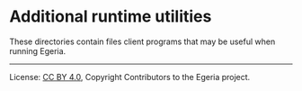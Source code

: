<!-- SPDX-License-Identifier: CC-BY-4.0 -->
<!-- Copyright Contributors to the Egeria project. -->

# Additional runtime utilities

These directories contain files client programs that may be useful when running Egeria. 




----
License: [CC BY 4.0](https://creativecommons.org/licenses/by/4.0/),
Copyright Contributors to the Egeria project.
